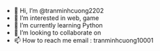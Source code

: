 - 👋 Hi, I’m @tranminhcuong2202
- 👀 I’m interested in web, game 
- 🌱 I’m currently learning Python
- 💞️ I’m looking to collaborate on 
- 📫 How to reach me email : tranminhcuong10001 

<!---
tranminhcuong2202/tranminhcuong2202 is a ✨ special ✨ repository because its `README.md` (this file) appears on your GitHub profile.
You can click the Preview link to take a look at your changes.
--->
